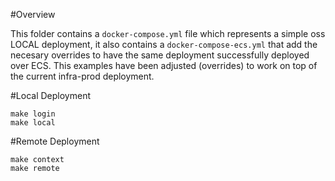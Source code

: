 #Overview

This folder contains a `docker-compose.yml` file which represents a simple oss LOCAL deployment, it also contains a `docker-compose-ecs.yml` that add the necesary overrides to have the same deployment successfully deployed over ECS.
This examples have been adjusted (overrides) to work on top of the current infra-prod deployment.

#Local Deployment
``` 
make login
make local
```

#Remote Deployment
```
make context
make remote
```
